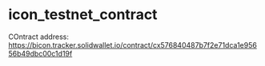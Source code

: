 # icon_testnet_contract
COntract address: https://bicon.tracker.solidwallet.io/contract/cx576840487b7f2e71dca1e95656b49dbc00c1d19f
